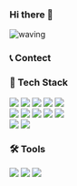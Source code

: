 ### Hi there 👋
![waving](https://capsule-render.vercel.app/api?type=waving&height=200&text=Welcome!&fontAlign=80&fontAlignY=40&color=gradient)

### 📞 Contect

### 🚀 Tech Stack
<div>
  <img src="https://img.shields.io/badge/JAVA-5d8abd?style=for-the-badge&logo=java&logoColor=white">
  <img src="https://img.shields.io/badge/SPRING-6DB33F?style=for-the-badge&logo=springboot&logoColor=white">
  <img src="https://img.shields.io/badge/JPA-6DB33F?style=for-the-badge&logo=jpa&logoColor=white">
  <img src="https://img.shields.io/badge/Spring_Security-6DB33F?style=for-the-badge&logo=springsecurity&logoColor=white">
  <img src="https://img.shields.io/badge/Thymeleaf-005F0F?style=for-the-badge&logo=Thymeleaf&logoColor=white">
  </div>

<div>
  <img src="https://img.shields.io/badge/javascript-F7DF1E?style=for-the-badge&logo=javascript&logoColor=white">
  <img src="https://img.shields.io/badge/VUE.JS-4FC08D?style=for-the-badge&logo=vuedotjs&logoColor=white">
  <img src="https://img.shields.io/badge/REACT-61DAFB?style=for-the-badge&logo=react&logoColor=white">
  <img src="https://img.shields.io/badge/html-E34F26?style=for-the-badge&logo=html5&logoColor=white">
    <img src="https://img.shields.io/badge/css3-1572B6?style=for-the-badge&logo=css3&logoColor=white">
</div>
<div>
  <img src="https://img.shields.io/badge/MYSQL-4479A1?style=for-the-badge&logo=mysql&logoColor=white">
  <img src="https://img.shields.io/badge/postgresql-4169E1?style=for-the-badge&logo=postgresql&logoColor=white">
</div>


### 🛠 Tools
<div>
  <img src="https://img.shields.io/badge/intellijidea-000000?style=for-the-badge&logo=intellijidea&logoColor=white">
  <img src="https://img.shields.io/badge/jira-0052CC?style=for-the-badge&logo=jira&logoColor=white">
  <img src="https://img.shields.io/badge/notion-000000?style=for-the-badge&logo=notion&logoColor=white">
</div>
